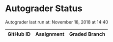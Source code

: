# Autograder Status
Autograder last run at: November 18, 2018 at 14:40

| GitHub ID | Assignment | Graded Branch |
|-----------|------------|---------------|
